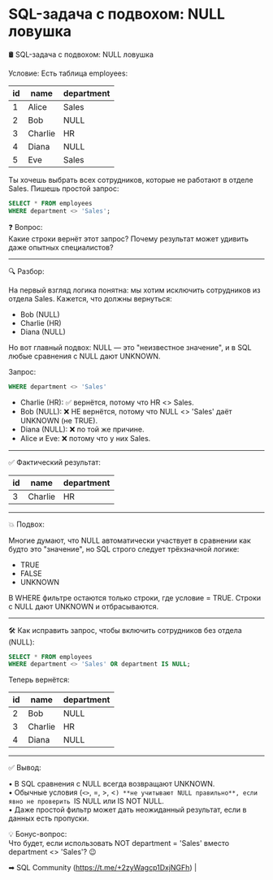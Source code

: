 # SQL-задача с подвохом: NULL ловушка


🛢️ SQL-задача с подвохом: NULL ловушка

Условие:
Есть таблица employees:

| id  | name     | department |
|-----|----------|------------|
| 1   | Alice    | Sales      |
| 2   | Bob      | NULL       |
| 3   | Charlie  | HR         |
| 4   | Diana    | NULL       |
| 5   | Eve      | Sales      |

Ты хочешь выбрать всех сотрудников, которые не работают в отделе Sales. Пишешь простой запрос:
```sql
SELECT * FROM employees
WHERE department <> 'Sales';
```

❓ Вопрос:  
Какие строки вернёт этот запрос? Почему результат может удивить даже опытных специалистов?

---

🔍 Разбор:

На первый взгляд логика понятна: мы хотим исключить сотрудников из отдела Sales. Кажется, что должны вернуться:

- Bob (NULL)
- Charlie (HR)
- Diana (NULL)

Но вот главный подвох: NULL — это "неизвестное значение", и в SQL любые сравнения с NULL дают UNKNOWN.

Запрос:
```sql
WHERE department <> 'Sales'
```

- Charlie (HR): ✅ вернётся, потому что HR <> Sales.  
- Bob (NULL): ❌ НЕ вернётся, потому что NULL <> 'Sales' даёт UNKNOWN (не TRUE).  
- Diana (NULL): ❌ по той же причине.  
- Alice и Eve: ❌ потому что у них Sales.

---

✅ Фактический результат:

| id  | name    | department |
|-----|---------|------------|
| 3   | Charlie | HR         |

---

💥 Подвох:

Многие думают, что NULL автоматически участвует в сравнении как будто это "значение", но SQL строго следует трёхзначной логике:

- TRUE
- FALSE
- UNKNOWN

В WHERE фильтре остаются только строки, где условие = TRUE. Строки с NULL дают UNKNOWN и отбрасываются.

---

🛠 Как исправить запрос, чтобы включить сотрудников без отдела (NULL):
```sql
SELECT * FROM employees
WHERE department <> 'Sales' OR department IS NULL;
```

Теперь вернётся:

| id  | name    | department |
|-----|---------|------------|
| 2   | Bob     | NULL       |
| 3   | Charlie | HR         |
| 4   | Diana   | NULL       |

---

✅ Вывод:

• В SQL сравнения с NULL всегда возвращают UNKNOWN.  
• Обычные условия (`<>`, =, >, <`) **не учитывают NULL правильно**, если явно не проверить `IS NULL или IS NOT NULL.  
• Даже простой фильтр может дать неожиданный результат, если в данных есть пропуски.

💡 Бонус-вопрос:  
Что будет, если использовать NOT department = 'Sales' вместо department <> 'Sales'? 😉

➡ SQL Community (https://t.me/+2zyWagcp1DxjNGFh) |



